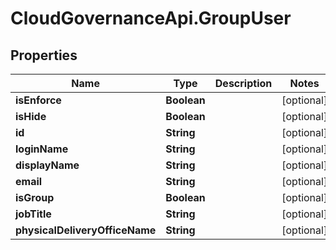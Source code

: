 # CloudGovernanceApi.GroupUser

## Properties

Name | Type | Description | Notes
------------ | ------------- | ------------- | -------------
**isEnforce** | **Boolean** |  | [optional] 
**isHide** | **Boolean** |  | [optional] 
**id** | **String** |  | [optional] 
**loginName** | **String** |  | [optional] 
**displayName** | **String** |  | [optional] 
**email** | **String** |  | [optional] 
**isGroup** | **Boolean** |  | [optional] 
**jobTitle** | **String** |  | [optional] 
**physicalDeliveryOfficeName** | **String** |  | [optional] 


